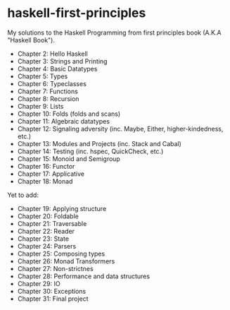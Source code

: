 # haskell-first-principles

My solutions to the Haskell Programming from first principles book (A.K.A "Haskell Book").

- Chapter 2: Hello Haskell
- Chapter 3: Strings and Printing
- Chapter 4: Basic Datatypes
- Chapter 5: Types
- Chapter 6: Typeclasses
- Chapter 7: Functions
- Chapter 8: Recursion
- Chapter 9: Lists
- Chapter 10: Folds (folds and scans)
- Chapter 11: Algebraic datatypes
- Chapter 12: Signaling adversity (inc. Maybe, Either, higher-kindedness, etc.)
- Chapter 13: Modules and Projects (inc. Stack and Cabal)
- Chapter 14: Testing (inc. hspec, QuickCheck, etc.)
- Chapter 15: Monoid and Semigroup
- Chapter 16: Functor
- Chapter 17: Applicative
- Chapter 18: Monad

Yet to add:

- Chapter 19: Applying structure 
- Chapter 20: Foldable
- Chapter 21: Traversable
- Chapter 22: Reader
- Chapter 23: State
- Chapter 24: Parsers
- Chapter 25: Composing types
- Chapter 26: Monad Transformers
- Chapter 27: Non-strictnes
- Chapter 28: Performance and data structures
- Chapter 29: IO
- Chapter 30: Exceptions
- Chapter 31: Final project
